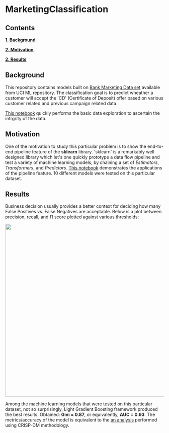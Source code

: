# MarketingClassification

## Contents

[**1. Background**](#background)

[**2. Motivation**](#motivation)

[**2. Results**](#results)

## <a name="background">Background</a>

This repository contains models built on [Bank Marketing Data set](http://archive.ics.uci.edu/ml/datasets/Bank+Marketing) available from UCI ML repository. The classification goal is to predict wheather a customer will accept the 'CD' (Certificate of Deposit) offer based on various customer related and previous campaign related data.

[This notebook](https://nbviewer.jupyter.org/github/des137/MarketingClassification/blob/master/eda.ipynb) quickly performs the basic data exploration to ascertain the intrgrity of the data.

## <a name="motivation">Motivation</a>
One of the motivation to study this particular problem is to show the end-to-end pipeline feature of the **sklearn** library. 
'sklearn' is a remarkably well designed library which let's one quickly prototype a data flow pipeline and test a variety of machine learning models, by chaining a set of *Estimators*, *Transformers*, and *Predictors*. [This notebook](https://nbviewer.jupyter.org/github/des137/MarketingClassification/blob/master/Model.ipynb) demonstrates the applications of the pipeline feature. 10 different models were tested on this particular dataset.

## <a name="results">Results</a>

Business decision usually provides a better context for deciding how many False Positives vs. False Negatives are acceptable. Below is a plot between precision, recall, and f1 score plotted against various thresholds: 

<p align="center">
  <img src="https://github.com/des137/MarketingClassification/blob/master/images/threshold.png" width="550">
</p>

Among the machine learning models that were tested on this particular dataset, not so surprisingly, Light Gradient Boosting framework produced the best results. Obtained: **Gini = 0.87**, or equivalently, **AUC = 0.93**. The metrics/accuracy of the model is equivalent to the [an analysis](https://core.ac.uk/download/pdf/55616194.pdf) performed using CRISP-DM methodology.

